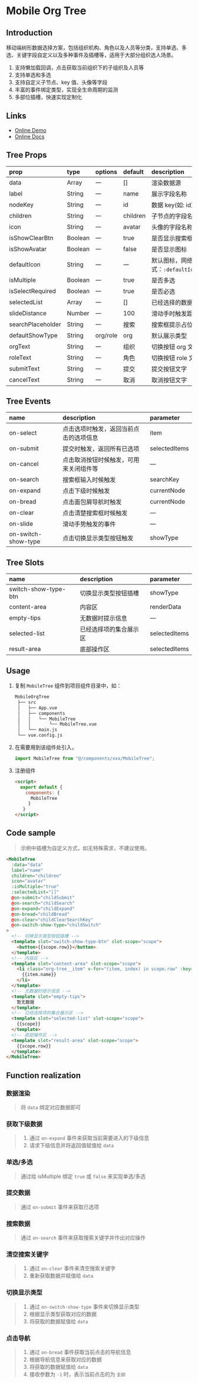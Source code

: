 # Mobile Org Tree

## Introduction

移动端树形数据选择方案，包括组织机构、角色以及人员等分类，支持单选、多选、关键字段自定义以及多种事件及插槽等，适用于大部分组织选人场景。

1. 支持懒加载回调，点击获取当前组织下的子组织及人员等
2. 支持单选和多选
3. 支持自定义子节点、key 值、头像等字段
4. 丰富的事件绑定类型，实现全生命周期的监测
5. 多部位插槽，快速实现定制化

## Links

- [Online Demo](https://stefan-ysh.github.io/mobile_tree/)
- [Online Docs](https://stefan-ysh.github.io/mobile_tree_guide/)

## Tree Props

| prop              | type    | options  | default  | description                                                                                      |
| :---------------- | :------ | :------- | :------- | :----------------------------------------------------------------------------------------------- |
| data              | Array   | 一       | []       | 渲染数据源                                                                                       |
| label             | String  | 一       | name     | 展示字段名称                                                                                     |
| nodeKey           | String  | 一       | id       | 数据 key(如: id)                                                                                 |
| children          | String  | 一       | children | 子节点的字段名称                                                                                 |
| icon              | String  | 一       | avatar   | 头像的字段名称                                                                                   |
| isShowClearBtn    | Boolean | 一       | true     | 是否显示搜索框右侧的清除按钮                                                                     |
| isShowAvatar      | Boolean | 一       | false    | 是否显示图标                                                                                     |
| defaultIcon       | String  | 一       | 一       | 默认图标，网络链接可以直接用，本地路径引用方式：`:defaultIcon="require('assets/demo/icon.jpg')"` |
| isMultiple        | Boolean | 一       | true     | 是否多选                                                                                         |
| isSelectRequired  | Boolean | 一       | true     | 是否必选                                                                                         |
| selectedList      | Array   | 一       | []       | 已经选择的数据，可用作回显                                                                       |
| slideDistance     | Number  | 一       | 100      | 滑动手时触发距离                                                                                 |
| searchPlaceholder | String  | 一       | 搜索     | 搜索框提示占位符文字                                                                             |
| defaultShowType   | String  | org/role | org      | 默认展示类型                                                                                     |
| orgText           | String  | 一       | 组织     | 切换按钮 org 文字                                                                                |
| roleText          | String  | 一       | 角色     | 切换按钮 role 文字                                                                               |
| submitText        | String  | 一       | 提交     | 提交按钮文字                                                                                     |
| cancelText        | String  | 一       | 取消     | 取消按钮文字                                                                                     |

## Tree Events

| name                | description                            | parameter     |
| :------------------ | :------------------------------------- | :------------ |
| on-select           | 点击选项时触发，返回当前点击的选项信息 | item          |
| on-submit           | 提交时触发，返回所有已选项             | selectedItems |
| on-cancel           | 点击取消按钮时候触发，可用来关闭组件等 | —             |
| on-search           | 搜索框输入时候触发                     | searchKey     |
| on-expand           | 点击下级时候触发                       | currentNode   |
| on-bread            | 点击面包屑导航时触发                   | currentNode   |
| on-clear            | 点击清楚搜索框时候触发                 | —             |
| on-slide            | 滑动手势触发的事件                     | —             |
| on-switch-show-type | 点击切换显示类型按钮触发               | showType      |

## Tree Slots

| name                 | description            | parameter     |
| :------------------- | :--------------------- | :------------ |
| switch-show-type-btn | 切换显示类型按钮插槽   | showType      |
| content-area         | 内容区                 | renderData    |
| empty-tips           | 无数据时提示信息       | —             |
| selected-list        | 已经选择项的集合展示区 | selectedItems |
| result-area          | 底部操作区             | selectedItems |

## Usage

1. 复制 `MobileTree` 组件到项目组件目录中，如：

   ```bash
   MobileOrgTree
    ├── src
    │   ├── App.vue
    │   ├── components
    │   │   └── MobileTree
    │   │       └── MobileTree.vue
    │   └── main.js
    └── vue.config.js
   ```

2. 在需要用到该组件处引入，

   ```javascript
   import MobileTree from "@/components/xxx/MobileTree";
   ```

3. 注册组件

   ```html
   <script>
     export default {
       components: {
         MobileTree
        }
      }
   </script>
   ```

## Code sample

> 示例中插槽为自定义方式，如无特殊需求，不建议使用。

```html
<MobileTree
  :data="data"
  label="name"
  children="children"
  icon="avatar"
  :isMultiple="true"
  :selectedList="[]"
  @on-submit="childSubmit"
  @on-search="childSearch"
  @on-expand="childExpand"
  @on-bread="childBread"
  @on-clear="childClearSearchKey"
  @on-switch-show-type="childSwitch"
>
  <!-- 切换显示类型按钮插槽 -->
  <template slot="switch-show-type-btn" slot-scope="scope">
    <button>{{scope.row}}</button>
  </template>
  <!-- 内容区 -->
  <template slot="content-area" slot-scope="scope">
    <li class="org-tree__item" v-for="(item, index) in scope.row" :key="index">
      {{item.name}}
    </li>
  </template>
  <!-- 无数据时提示信息 -->
  <template slot="empty-tips">
    暂无数据
  </template>
  <!-- 已经选择项的集合展示区 -->
  <template slot="selected-list" slot-scope="scope">
    {{scope}}
  </template>
  <!-- 底部操作区 -->
  <template slot="result-area" slot-scope="scope">
    {{scope.row}}
  </template>
</MobileTree>
```

## Function realization

### 数据渲染

> 将 `data` 绑定对应数据即可

### 获取下级数据

> 1. 通过 `on-expand` 事件来获取当前需要进入的下级信息
> 2. 请求下级信息并将返回值赋值给 `data`

### 单选/多选

> 通过给 isMultiple 绑定 `true` 或 `false` 来实现单选/多选

### 提交数据

> 通过 `on-submit` 事件来获取已选项

### 搜索数据

> 通过 `on-search` 事件来获取搜索关键字并作出对应操作

### 清空搜索关键字

> 1. 通过 `on-clear` 事件来清空搜索关键字
> 2. 重新获取数据并赋值给 `data`

### 切换显示类型

> 1. 通过 `on-switch-show-type` 事件来切换显示类型
> 2. 根据显示类型获取对应的数据
> 3. 将获取的数据赋值给 `data`

### 点击导航

> 1. 通过 `on-bread` 事件获取当前点击的导航信息
> 2. 根据导航信息来获取对应的数据
> 3. 将获取的数据赋值给 `data`
> 4. 接收参数为 `-1` 时，表示当前点击的为 `全部`
